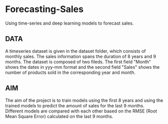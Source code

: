 # Forecasting-Sales
Using time-series and deep learning models to forecast sales.

## DATA
A timeseries dataset is given in the dataset folder, which consists of monthly sales. The sales information spans the duration of 8 years and 9 months. The dataset is composed of two fileds. The first field "Month" shows the dates in yyy-mm format and the second field "Sales" shows the number of products sold in the corresponding year and month.  

## AIM 
The aim of the project is to train models using the first 8 years and using the trained models to predict the amount of sales for the last 9 months. Different models are compared with each other based on the RMSE (Root Mean Square Error) calculated on the last 9 months. 
